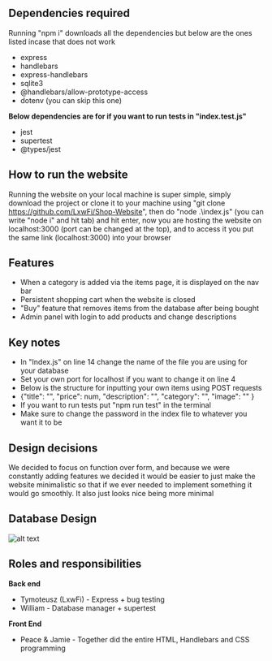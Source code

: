 ## Dependencies required

Running "npm i" downloads all the dependencies but below are the ones listed incase that does not work
 
* express
* handlebars 
* express-handlebars
* sqlite3
* @handlebars/allow-prototype-access
* dotenv (you can skip this one)

**Below dependencies are for if you want to run tests in "index.test.js"**

* jest
* supertest
* @types/jest

## How to run the website

Running the website on your local machine is super simple, simply download the project or clone it to your machine using "git clone https://github.com/LxwFi/Shop-Website", then do "node .\index.js" (you can write "node i" and hit tab) and hit enter, now you are hosting the website on localhost:3000 (port can be changed at the top), and to access it you put the same link (localhost:3000) into your browser

## Features

* When a category is added via the items page, it is displayed on the nav bar
* Persistent shopping cart when the website is closed
* "Buy" feature that removes items from the database after being bought
* Admin panel with login to add products and change descriptions

## Key notes

* In "Index.js" on line 14 change the name of the file you are using for your database
* Set your own port for localhost if you want to change it on line 4
* Below is the structure for inputting your own items using POST requests
*   {"title": "",  "price": num,   "description": "",   "category": "",   "image": ""  }
* If you want to run tests put "npm run test" in the terminal
* Make sure to change the password in the index file to whatever you want it to be


## Design decisions

We decided to focus on function over form, and because we were constantly adding features we decided it would be easier to just make the website minimalistic so that if we ever needed to implement something it would go smoothly. It also just looks nice being more minimal

## Database Design

![alt text](https://i.ibb.co/jgLFYHP/diagram.png)

## Roles and responsibilities 

**Back end**
* Tymoteusz (LxwFi) - Express + bug testing
* William - Database manager + supertest

**Front End**
* Peace & Jamie - Together did the entire HTML, Handlebars and CSS programming



